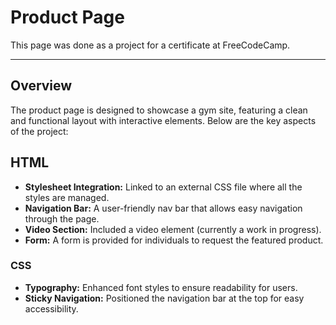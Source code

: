 # Product Page
This page was done as a project for a certificate at FreeCodeCamp.

-----
## Overview
The product page is designed to showcase a gym site, featuring a clean and functional layout with interactive elements. Below are the key aspects of the project:

## HTML
- **Stylesheet Integration:** Linked to an external CSS file where all the styles are managed.
- **Navigation Bar:** A user-friendly nav bar that allows easy navigation through the page.
- **Video Section:** Included a video element (currently a work in progress).
- **Form:** A form is provided for individuals to request the featured product.

### CSS
- **Typography:** Enhanced font styles to ensure readability for users.
- **Sticky Navigation:** Positioned the navigation bar at the top for easy accessibility.
